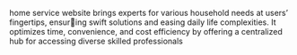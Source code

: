home service website brings experts for various household needs at users’ fingertips, ensuring swift solutions and easing daily life complexities. It optimizes time, convenience, and cost
efficiency by offering a centralized hub for accessing diverse skilled professionals
